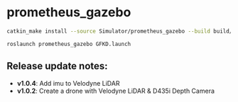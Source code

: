# prometheus_gazebo

```bash
catkin_make install --source Simulator/prometheus_gazebo --build build/prometheus_gazebo
```

```bash
roslaunch prometheus_gazebo GFKD.launch
```

## Release update notes:

- **v1.0.4**: Add imu to Velodyne LiDAR
- **v1.0.2**: Create a drone with Velodyne LiDAR & D435i Depth Camera

